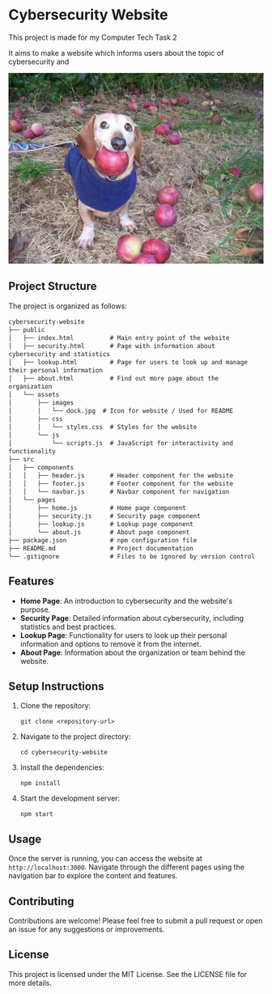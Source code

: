 # Cybersecurity Website

This project is made for my Computer Tech Task 2

It aims to make a website which informs users about the topic of cybersecurity and 

![dock](dock.jpg)

## Project Structure

The project is organized as follows:

```
cybersecurity-website
├── public
│   ├── index.html          # Main entry point of the website
│   ├── security.html       # Page with information about cybersecurity and statistics
│   ├── lookup.html         # Page for users to look up and manage their personal information
│   ├── about.html          # Find out more page about the organization
│   └── assets
│       ├── images
│       │   └── dock.jpg  # Icon for website / Used for README
│       ├── css
│       │   └── styles.css  # Styles for the website
│       └── js
│           └── scripts.js  # JavaScript for interactivity and functionality
├── src
│   ├── components
│   │   ├── header.js       # Header component for the website
│   │   ├── footer.js       # Footer component for the website
│   │   └── navbar.js       # Navbar component for navigation
│   └── pages
│       ├── home.js         # Home page component
│       ├── security.js     # Security page component
│       ├── lookup.js       # Lookup page component
│       └── about.js        # About page component
├── package.json            # npm configuration file
├── README.md               # Project documentation
└── .gitignore              # Files to be ignored by version control
```

## Features

- **Home Page**: An introduction to cybersecurity and the website's purpose.
- **Security Page**: Detailed information about cybersecurity, including statistics and best practices.
- **Lookup Page**: Functionality for users to look up their personal information and options to remove it from the internet.
- **About Page**: Information about the organization or team behind the website.

## Setup Instructions

1. Clone the repository:
   ```
   git clone <repository-url>
   ```
2. Navigate to the project directory:
   ```
   cd cybersecurity-website
   ```
3. Install the dependencies:
   ```
   npm install
   ```
4. Start the development server:
   ```
   npm start
   ```

## Usage

Once the server is running, you can access the website at `http://localhost:3000`. Navigate through the different pages using the navigation bar to explore the content and features.

## Contributing

Contributions are welcome! Please feel free to submit a pull request or open an issue for any suggestions or improvements.

## License

This project is licensed under the MIT License. See the LICENSE file for more details.